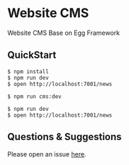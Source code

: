 # Website CMS

Website CMS Base on Egg Framework

## QuickStart

```shell
$ npm install
$ npm run dev
$ open http://localhost:7001/news
```

```shell
$ npm run cms:dev
```

```shell
$ npm run dev
$ open http://localhost:7001/news
```

## Questions & Suggestions

Please open an issue [here](https://github.com/sankyutang/egg-cms/issues).

